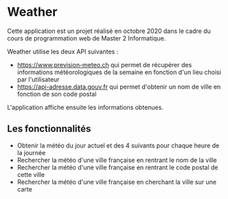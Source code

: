 # Weather
Cette application est un projet réalisé en octobre 2020 dans le cadre du cours de programmation web de Master 2 Informatique.


Weather utilise les deux API suivantes :
- https://www.prevision-meteo.ch qui permet de récupérer des informations météorologiques de la semaine en fonction d'un lieu choisi par l'utilisateur
- https://api-adresse.data.gouv.fr qui permet d'obtenir un nom de ville en fonction de son code postal

L'application affiche ensuite les informations obtenues.

## Les fonctionnalités
- Obtenir la météo du jour actuel et des 4 suivants pour chaque heure de la journée
- Rechercher la météo d'une ville française en rentrant le nom de la ville
- Rechercher la météo d'une ville française en rentrant le code postal de cette ville
- Rechercher la météo d'une ville française en cherchant la ville sur une carte
